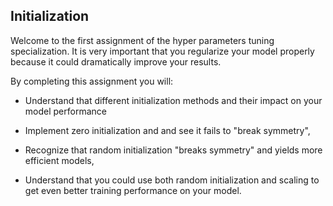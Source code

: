 Initialization
---
Welcome to the first assignment of the hyper parameters tuning specialization. It is very important that you regularize your model properly because it could dramatically improve your results.

By completing this assignment you will:

- Understand that different initialization methods and their impact on your model performance

- Implement zero initialization and and see it fails to "break symmetry",

- Recognize that random initialization "breaks symmetry" and yields more efficient models,

- Understand that you could use both random initialization and scaling to get even better training performance on your model.
